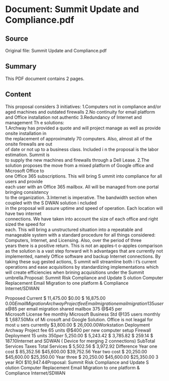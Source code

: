 # Document: Summit Update and Compliance.pdf

## Source
Original file: Summit Update and Compliance.pdf

## Summary
This PDF document contains 2 pages.

## Content
This proposal considers 3 initiatives: 
1.Computers not in compliance and/or aged machines and outdated firewalls
2.No continuity for email platform and Office installation not authentic
3.Redundancy of Internet and management
Th
e solutions:  
1.Archway has provided a quote and will project manage as well as provide onsite installation in  
the replacement of approximately 70  computers.   Also,  almost all  of the onsite firewalls are out  
of date or not up to a business class.  Included i n the proposal is the labor estimation.  Summit is  
to supply the new machines and firewalls through a Dell Lease.
2.The solution proposes the move from a mixed platform of Google office and Microsoft Office to  
one Office 365 subscriptions.  This will bring S ummit into compliance for all users and provide  
each user with an Office 365 mailbox.  All will be managed from one portal bringing consistency  
to the organization.
3.Internet is imperative.  The bandwidth section when coupled with the S DWAN  solution i ncluded  
in the proposal will assure uptime and speed of operation.  Each location will have two internet  
connections.  We have taken into account the size of each office and right sized the speed for  
each.
This will bring a unstructured situation into a repeatable and manageable system with a standard 
procedure for all things considered: Computers,  Internet, and Licensing.  Also, over the period of three  
years there is a positive return.  This is not an apples-t o-apples comparison as the solution is a vast step 
forward wit h advantages that are currently not implemented,  namely Office software and backup 
Internet connections. 
By taking these sug gested actions, S ummit will streamline both i t’s current operations and ease 
acquisitions by standardizing implementations which will create efficiencies when brining acquisitions 
under the Summit umbrella.Proposal: Summit Risk Compliance and 
Update S 
olution 
Computer Replacement 
Email Migration to one platform & Compliance 
Internet/SDWAN 

Proposed Current
$     11,475.00 $0.00
$     16,875.00 $0.00Email Migration
Archway Project fee Email migration
email migration 135 users @$85 per 
email migration shared mailbox 375 @$45 per  
Microsoft License fee monthly 
Microsoft Business Std @135 users monthly 
$       1,687.50Mix of Mi crosoft and Google 
Solution. Office is not leagal 
for most u sers currently
$3,800.00
$     26,000.00Workstation Deployment 
Archway Project fee 65 units @$400 per new computer setup
 Firewall Deployment 15 units $350 per$       5,250.00
$       5,243.42 $    3,785.82
$          259.14 $       187.10Internet and SDWAN ( Device for merging 2 connections) SubTotal 
Services
Taxes
Total Services
$       5,502.56 $    3,972.92
Difference
Year one cost $  85,352.56 $45,600.00 $39,752.56
Year  two cost $  20,250.00 $45,600.00 $25,350.00
Year  three $  20,250.00 $45,600.00 $25,350.00
3 year ROI $10,947.44Proposal: Summit Risk Compliance and 
Update S 
olution 
Computer Replacement 
Email Migration to one platform & Compliance 
Internet/SDWAN 

